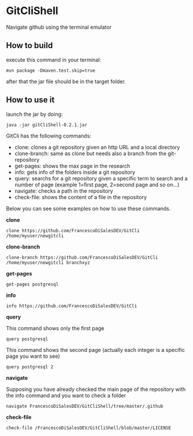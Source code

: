 # GitCliShell

Navigate github using the terminal emulator

## How to build
execute this command in your terminal:
 ``` 
mvn package -Dmaven.test.skip=true
 
 ```
after that the jar file should be in the target folder.

## How to use it

launch the jar by doing:
 ``` 
java -jar gitCliShell-0.2.1.jar
 
 ```

GitCli has the following commands:
 - clone: clones a git repository given an http URL and a local directory
 - clone-branch: same as clone but needs also a branch from the git-repository 
 - get-pages: shows the max page in the research
 - info: gets info of the folders inside a git repository
 - query: searchs for a git repository given a specific term to search and a number of page (example 1=first page, 2=second page and so on...)
 - navigate: checks a path in the repository
 - check-file: shows the content of a file in the repository
 
 Below you can see some examples on how to use these commands.
 
 **clone**
 
 ``` 
 clone https://github.com/FrancescoDiSalesDEV/GitCli /home/myuser/newgitcli
 
 ```
  **clone-branch**
 
 ``` 
 clone-branch https://github.com/FrancescoDiSalesDEV/GitCli /home/myuser/newgitcli branchxyz 
 
 ```
  **get-pages**
 
 ``` 
 get-pages postgresql
 
 ```
 
  **info**
 
 ``` 
 info https://github.com/FrancescoDiSalesDEV/GitCli 
 
 ```
 
  **query**
  
 This command shows only the first page
 ``` 
query postgresql 
 
 ```
 This command shows the second page (actually each integer is a specific page you want to see)
 
 ``` 
query postgresql 2
 
 ```
  
  **navigate**
  
  Supposing you have already checked the main page of the repository with the info command and you want to check a folder
   
   ``` 
navigate FrancescoDiSalesDEV/GitCliShell/tree/master/.github
 
 ```
 
 **check-file**
 
``` 
check-file /FrancescoDiSalesDEV/GitCliShell/blob/master/LICENSE
 
 ```
